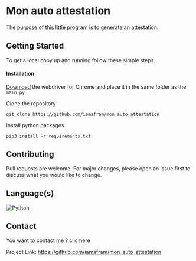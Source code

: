 # Mon auto attestation

The purpose of this little program is to generate an attestation.

## Getting Started

To get a local copy up and running follow these simple steps.

#### Installation

  [Download](https://chromedriver.storage.googleapis.com/index.html) the webdriver for Chrome and place it in the same folder as the `main.py`

  Clone the repository

    git clone https://github.com/iamafram/mon_auto_attestation

  Install python packages

    pip3 install -r requirements.txt  

## Contributing
Pull requests are welcome. For major changes, please open an issue first to discuss what you would like to change.

## Language(s)
<img alt="Python" src="https://img.shields.io/badge/python%20-%2314354C.svg?&style=for-the-badge&logo=python&logoColor=white"/>

## Contact

You want to contact me ? clic [here](mailto:aframdiril@gmail.com)

Project Link: https://github.com/iamafram/mon_auto_attestation
